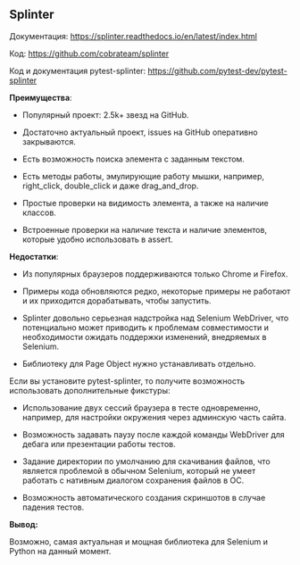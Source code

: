 <h2>Splinter</h2>

<p>Документация: <a href="https://splinter.readthedocs.io/en/latest/index.html" rel="noopener noreferrer nofollow" target="_blank">https://splinter.readthedocs.io/en/latest/index.html</a></p>

<p>Код: <a href="https://github.com/cobrateam/splinter" rel="noopener noreferrer nofollow" target="_blank">https://github.com/cobrateam/splinter</a></p>

<p>Код и документация pytest-splinter: <a href="https://github.com/pytest-dev/pytest-splinter" rel="noopener noreferrer nofollow" target="_blank">https://github.com/pytest-dev/pytest-splinter</a></p>

<p><strong>Преимущества</strong>:</p>

<ul>
	<li>
	<p>Популярный проект: 2.5k+&nbsp;звезд&nbsp;на GitHub.</p>
	</li>
	<li>
	<p>Достаточно актуальный проект, issues на GitHub оперативно закрываются.</p>
	</li>
	<li>
	<p>Есть возможность поиска элемента с заданным текстом.</p>
	</li>
	<li>
	<p>Есть методы работы, эмулирующие работу мышки, например, right_click, double_click и даже drag_and_drop.</p>
	</li>
	<li>
	<p>Простые проверки на видимость элемента, а также на наличие классов.</p>
	</li>
	<li>
	<p>Встроенные проверки на наличие текста и наличие элементов, которые удобно использовать в assert.</p>
	</li>
</ul>

<p><strong>Недостатки</strong>:</p>

<ul>
	<li>
	<p>Из популярных браузеров поддерживаются только Chrome и Firefox.</p>
	</li>
	<li>
	<p>Примеры кода обновляются редко, некоторые примеры не работают и их приходится дорабатывать, чтобы запустить.</p>
	</li>
	<li>
	<p>Splinter довольно серьезная надстройка над Selenium WebDriver, что потенциально может приводить к проблемам совместимости и необходимости ожидать поддержки изменений, внедряемых в Selenium.</p>
	</li>
	<li>
	<p>Библиотеку для Page Object нужно устанавливать отдельно.</p>
	</li>
</ul>

<p>Если вы установите pytest-splinter, то получите возможность использовать дополнительные фикстуры:</p>

<ul>
	<li>
	<p>Использование двух сессий браузера в тесте одновременно, например, для настройки окружения через админскую часть сайта.</p>
	</li>
	<li>
	<p>Возможность задавать паузу после каждой команды WebDriver для дебага или презентации работы тестов.</p>
	</li>
	<li>
	<p>Задание директории по умолчанию для скачивания файлов, что является проблемой в обычном Selenium, который не умеет работать с нативным диалогом сохранения файлов в ОС.</p>
	</li>
	<li>
	<p>Возможность автоматического создания скриншотов в случае падения тестов.</p>
	</li>
</ul>

<p><strong>Вывод:</strong></p>

<p>Возможно, самая актуальная и мощная библиотека для Selenium и Python на данный момент.</p>